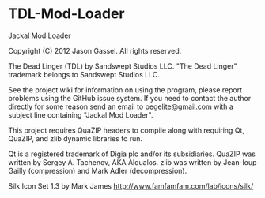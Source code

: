 TDL-Mod-Loader
==============

Jackal Mod Loader

Copyright (C) 2012 Jason Gassel. All rights reserved.

The Dead Linger (TDL) by Sandswept Studios LLC.
"The Dead Linger" trademark belongs to Sandswept Studios LLC.



See the project wiki for information on using the program, please report problems using the GitHub issue system. If you need to contact the author directly for some reason send an email to pegelite@gmail.com with a subject line containing "Jackal Mod Loader".

This project requires QuaZIP headers to compile along with requiring Qt, QuaZIP, and zlib dynamic libraries to run.

Qt is a registered trademark of Digia plc and/or its subsidiaries.
QuaZIP was written by Sergey A. Tachenov, AKA Alqualos.
zlib was written by Jean-loup Gailly (compression) and Mark Adler (decompression).

Silk Icon Set 1.3 by Mark James http://www.famfamfam.com/lab/icons/silk/